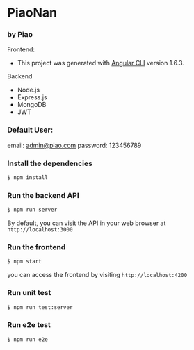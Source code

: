 # PiaoNan

### by Piao

Frontend:
* This project was generated with [Angular CLI](https://github.com/angular/angular-cli) version 1.6.3.

Backend
* Node.js
* Express.js
* MongoDB
* JWT

### Default User:
email: admin@piao.com
password: 123456789

### Install the dependencies

```bash
$ npm install
```

### Run the backend API

```bash
$ npm run server
```
By default, you can visit the API in your web browser at `http://localhost:3000`

### Run the frontend

```bash
$ npm start
```
you can access the frontend by visiting `http://localhost:4200`

### Run unit test

```bash
$ npm run test:server
```

### Run e2e test

```bash
$ npm run e2e
```